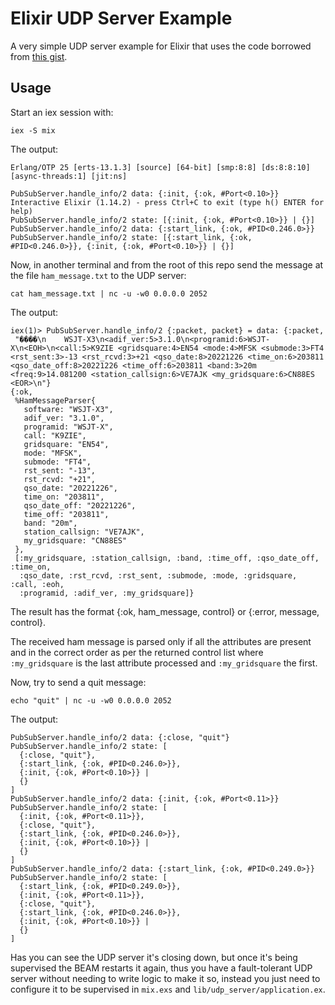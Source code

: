 # Elixir UDP Server Example

A very simple UDP server example for Elixir that uses the code borrowed from [this gist](https://gist.github.com/joshnuss/08603e11615ee0de65724be4d6335475).


## Usage

Start an iex session with:

```console
iex -S mix
```

The output:

```text
Erlang/OTP 25 [erts-13.1.3] [source] [64-bit] [smp:8:8] [ds:8:8:10] [async-threads:1] [jit:ns]

PubSubServer.handle_info/2 data: {:init, {:ok, #Port<0.10>}}
Interactive Elixir (1.14.2) - press Ctrl+C to exit (type h() ENTER for help)
PubSubServer.handle_info/2 state: [{:init, {:ok, #Port<0.10>}} | {}]
PubSubServer.handle_info/2 data: {:start_link, {:ok, #PID<0.246.0>}}
PubSubServer.handle_info/2 state: [{:start_link, {:ok, #PID<0.246.0>}}, {:init, {:ok, #Port<0.10>}} | {}]
```

Now, in another terminal and from the root of this repo send the message at the file `ham_message.txt` to the UDP server:

```console
cat ham_message.txt | nc -u -w0 0.0.0.0 2052
```

The output:

```text
iex(1)> PubSubServer.handle_info/2 {:packet, packet} = data: {:packet,
 "����\n    WSJT-X3\n<adif_ver:5>3.1.0\n<programid:6>WSJT-X\n<EOH>\n<call:5>K9ZIE <gridsquare:4>EN54 <mode:4>MFSK <submode:3>FT4 <rst_sent:3>-13 <rst_rcvd:3>+21 <qso_date:8>20221226 <time_on:6>203811 <qso_date_off:8>20221226 <time_off:6>203811 <band:3>20m <freq:9>14.081200 <station_callsign:6>VE7AJK <my_gridsquare:6>CN88ES <EOR>\n"}
{:ok,
 %HamMessageParser{
   software: "WSJT-X3",
   adif_ver: "3.1.0",
   programid: "WSJT-X",
   call: "K9ZIE",
   gridsquare: "EN54",
   mode: "MFSK",
   submode: "FT4",
   rst_sent: "-13",
   rst_rcvd: "+21",
   qso_date: "20221226",
   time_on: "203811",
   qso_date_off: "20221226",
   time_off: "203811",
   band: "20m",
   station_callsign: "VE7AJK",
   my_gridsquare: "CN88ES"
 },
 [:my_gridsquare, :station_callsign, :band, :time_off, :qso_date_off, :time_on,
  :qso_date, :rst_rcvd, :rst_sent, :submode, :mode, :gridsquare, :call, :eoh,
  :programid, :adif_ver, :my_gridsquare]}
```

The result has the format {:ok, ham_message, control} or {:error, message, control}. 

The received ham message is parsed only if all the attributes are present and in the correct order as per the returned control list where `:my_gridsquare` is the last attribute processed and `:my_gridsquare` the first.

Now, try to send a quit message:

```console
echo "quit" | nc -u -w0 0.0.0.0 2052
```

The output:

```text
PubSubServer.handle_info/2 data: {:close, "quit"}
PubSubServer.handle_info/2 state: [
  {:close, "quit"},
  {:start_link, {:ok, #PID<0.246.0>}},
  {:init, {:ok, #Port<0.10>}} |
  {}
]
PubSubServer.handle_info/2 data: {:init, {:ok, #Port<0.11>}}
PubSubServer.handle_info/2 state: [
  {:init, {:ok, #Port<0.11>}},
  {:close, "quit"},
  {:start_link, {:ok, #PID<0.246.0>}},
  {:init, {:ok, #Port<0.10>}} |
  {}
]
PubSubServer.handle_info/2 data: {:start_link, {:ok, #PID<0.249.0>}}
PubSubServer.handle_info/2 state: [
  {:start_link, {:ok, #PID<0.249.0>}},
  {:init, {:ok, #Port<0.11>}},
  {:close, "quit"},
  {:start_link, {:ok, #PID<0.246.0>}},
  {:init, {:ok, #Port<0.10>}} |
  {}
]
```

Has you can see the UDP server it's closing down, but once it's being supervised the BEAM restarts it again, thus you have a fault-tolerant UDP server without needing to write logic to make it so, instead you just need to configure it to be supervised in `mix.exs` and `lib/udp_server/application.ex`.
